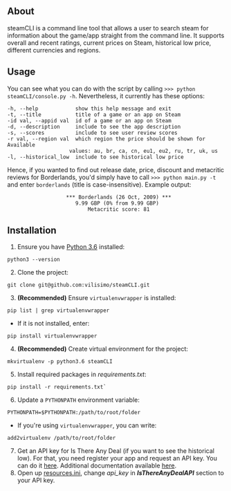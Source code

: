 ## About
steamCLI is a command line tool that allows a user to search steam 
for information about the game/app straight from the command line. 
It supports overall and recent ratings, current prices on Steam, historical 
low price, different currencies and regions.

## Usage
You can see what you can do with the script by calling `>>> python steamCLI/console.py -h`.
Nevertheless, it currently has these options:

    -h, --help            show this help message and exit
    -t, --title           title of a game or an app on Steam
    -id val, --appid val  id of a game or an app on Steam
    -d, --description     include to see the app description
    -s, --scores          include to see user review scores
    -r val, --region val  which region the price should be shown for Available
                        values: au, br, ca, cn, eu1, eu2, ru, tr, uk, us
    -l, --historical_low  include to see historical low price

Hence, if you wanted to find out release date, price, discount and metacritic 
reviews for Borderlands, you'd simply have to call `>>> python main.py -t` and 
enter `borderlands` (title is case-insensitive). Example output:

                       *** Borderlands (26 Oct, 2009) ***                      
                          9.99 GBP (0% from 9.99 GBP)                          
                              Metacritic score: 81                             

## Installation
1. Ensure you have [Python 3.6](https://www.python.org/downloads/) installed:
~~~ 
python3 --version
~~~ 
2. Clone the project:
~~~
git clone git@github.com:vilisimo/steamCLI.git
~~~
3. __(Recommended)__ Ensure `virtualenvwrapper` is installed:
~~~
pip list | grep virtualenvwrapper
~~~ 
  * If it is not installed, enter:
~~~
pip install virtualenvwrapper
~~~
4. __(Recommended)__ Create virtual environment for the project: 
~~~
mkvirtualenv -p python3.6 steamCLI
~~~
5. Install required packages in _requirements.txt_:
~~~
pip install -r requirements.txt`
~~~
6. Update a `PYTHONPATH` environment variable: 
~~~
PYTHONPATH=$PYTHONPATH:/path/to/root/folder
~~~
  * If you're using `virtualenvwrapper`, you can write:
~~~
add2virtualenv /path/to/root/folder
~~~
7. Get an API key for Is There Any Deal (if you want to see the historical 
low). For that, you need register your app and request an API key. You can do
 it [here](https://isthereanydeal.com/apps/new/). Additional documentation 
 available [here](http://docs.itad.apiary.io/#introduction/your-apps).
8. Open up [resources.ini](../../tree/master/steamCLI/resources.ini), change 
  _api_key_ in **_IsThereAnyDealAPI_** section to your API key. 
